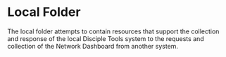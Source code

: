 # Local Folder
The local folder attempts to contain resources that support the collection and response of the local Disciple Tools
system to the requests and collection of the Network Dashboard from another system.